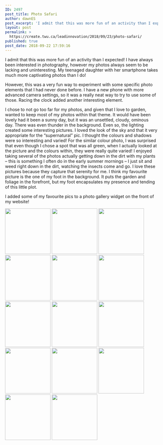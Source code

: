 ```yaml
---
ID: 2497
post_title: Photo Safari
author: dawnES
post_excerpt: 'I admit that this was more fun of an activity than I expected! I have always been interested in photography, however my photos always seem to be lacking and uninteresting. My teenaged daughter with her smartphone takes much more captivating [&hellip;]'
layout: post
permalink: >
  https://create.twu.ca/leadinnovation/2018/09/23/photo-safari/
published: true
post_date: 2018-09-22 17:59:16
---
```

I admit that this was more fun of an activity than I expected! I have always been interested in photography, however my photos always seem to be lacking and uninteresting. My teenaged daughter with her smartphone takes much more captivating photos than I do!

However, this was a very fun way to experiment with some specific photo elements that I had never done before. I have a new phone with more advanced camera settings, so it was a really neat way to try to use some of those. Racing the clock added another interesting element.

I chose to not go too far for my photos, and given that I love to garden, wanted to keep most of my photos within that theme. It would have been lovely had it been a sunny day, but it was an unsettled, cloudy, ominous day. There was even thunder in the background. Even so, the lighting created some interesting pictures. I loved the look of the sky and that it very appropriate for the &#8220;supernatural&#8221; pic. I thought the colours and shadows were so interesting and varied! For the similar colour photo, I was surprised that even though I chose a spot that was all green, when I actually looked at the picture and the colours within, they were really quite varied! I enjoyed taking several of the photos actually getting down in the dirt with my plants &#8211; this is something I often do in the early summer mornings &#8211; I just sit and weed right down in the dirt, watching the insects come and go. I love these pictures because they capture that serenity for me. I think my favourite picture is the one of my foot in the background. It puts the garden and foliage in the forefront, but my foot encapsulates my presence and tending of this little plot.

I added some of my favourite pics to a photo gallery widget on the front of my website!

<a href='https://create.twu.ca/leadinnovation/2018/09/23/photo-safari/img_2182/'><img width="150" height="150" src="https://create.twu.ca/leadinnovation/files/2018/09/IMG_2182-e1537663287678-150x150.jpg" class="attachment-thumbnail size-thumbnail" alt="" /></a>
<a href='https://create.twu.ca/leadinnovation/2018/09/23/photo-safari/img_2184/'><img width="150" height="150" src="https://create.twu.ca/leadinnovation/files/2018/09/IMG_2184-150x150.jpg" class="attachment-thumbnail size-thumbnail" alt="" /></a>
<a href='https://create.twu.ca/leadinnovation/2018/09/23/photo-safari/img_2183/'><img width="150" height="150" src="https://create.twu.ca/leadinnovation/files/2018/09/IMG_2183-e1537663323880-150x150.jpg" class="attachment-thumbnail size-thumbnail" alt="" /></a>
<a href='https://create.twu.ca/leadinnovation/2018/09/23/photo-safari/img_2185/'><img width="150" height="150" src="https://create.twu.ca/leadinnovation/files/2018/09/IMG_2185-e1537663370116-150x150.jpg" class="attachment-thumbnail size-thumbnail" alt="" /></a>
<a href='https://create.twu.ca/leadinnovation/2018/09/23/photo-safari/img_2187/'><img width="150" height="150" src="https://create.twu.ca/leadinnovation/files/2018/09/IMG_2187-150x150.jpg" class="attachment-thumbnail size-thumbnail" alt="" /></a>
<a href='https://create.twu.ca/leadinnovation/2018/09/23/photo-safari/img_2188/'><img width="150" height="150" src="https://create.twu.ca/leadinnovation/files/2018/09/IMG_2188-150x150.jpg" class="attachment-thumbnail size-thumbnail" alt="" /></a>
<a href='https://create.twu.ca/leadinnovation/2018/09/23/photo-safari/img_2189/'><img width="150" height="150" src="https://create.twu.ca/leadinnovation/files/2018/09/IMG_2189-150x150.jpg" class="attachment-thumbnail size-thumbnail" alt="" /></a>
<a href='https://create.twu.ca/leadinnovation/2018/09/23/photo-safari/img_2190/'><img width="150" height="150" src="https://create.twu.ca/leadinnovation/files/2018/09/IMG_2190-e1537663590268-150x150.jpg" class="attachment-thumbnail size-thumbnail" alt="" /></a>
<a href='https://create.twu.ca/leadinnovation/2018/09/23/photo-safari/img_2191/'><img width="150" height="150" src="https://create.twu.ca/leadinnovation/files/2018/09/IMG_2191-150x150.jpg" class="attachment-thumbnail size-thumbnail" alt="" /></a>
<a href='https://create.twu.ca/leadinnovation/2018/09/23/photo-safari/img_2192-1/'><img width="150" height="150" src="https://create.twu.ca/leadinnovation/files/2018/09/IMG_2192-1-150x150.jpg" class="attachment-thumbnail size-thumbnail" alt="" /></a>
<a href='https://create.twu.ca/leadinnovation/2018/09/23/photo-safari/img_2194/'><img width="150" height="150" src="https://create.twu.ca/leadinnovation/files/2018/09/IMG_2194-e1537663714934-150x150.jpg" class="attachment-thumbnail size-thumbnail" alt="" /></a>
<a href='https://create.twu.ca/leadinnovation/2018/09/23/photo-safari/img_2195/'><img width="150" height="150" src="https://create.twu.ca/leadinnovation/files/2018/09/IMG_2195-e1537663480202-150x150.jpg" class="attachment-thumbnail size-thumbnail" alt="" /></a>
<a href='https://create.twu.ca/leadinnovation/2018/09/23/photo-safari/img_2197/'><img width="150" height="150" src="https://create.twu.ca/leadinnovation/files/2018/09/IMG_2197-150x150.jpg" class="attachment-thumbnail size-thumbnail" alt="" /></a>
<a href='https://create.twu.ca/leadinnovation/2018/09/23/photo-safari/img_2198/'><img width="150" height="150" src="https://create.twu.ca/leadinnovation/files/2018/09/IMG_2198-e1537663510896-150x150.jpg" class="attachment-thumbnail size-thumbnail" alt="" /></a>